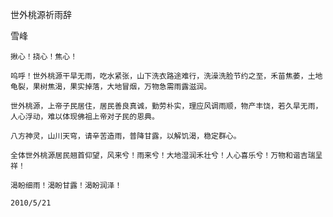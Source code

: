 世外桃源祈雨辞

雪峰


    揪心！挠心！焦心！

    呜呼！世外桃源干旱无雨，吃水紧张，山下洗衣路途难行，洗澡洗脸节约之至，禾苗焦萎，土地龟裂，果树焦渴，果实掉落，大地冒烟，万物急需雨露滋润。

    世外桃源，上帝子民居住，居民善良真诚，勤劳朴实，理应风调雨顺，物产丰饶，若久旱无雨，人心浮动，难以体现佛祖上帝对子民的恩典。

    八方神灵，山川天穹，请辛苦造雨，普降甘露，以解饥渴，稳定群心。

    全体世外桃源居民翘首仰望，风来兮！雨来兮！大地湿润禾壮兮！人心喜乐兮！万物和谐吉瑞呈祥！

    渴盼细雨！渴盼甘露！渴盼润泽！

    2010/5/21



